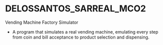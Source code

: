 # DELOSSANTOS_SARREAL_MCO2
Vending Machine Factory Simulator
- A program that simulates a real vending machine, emulating every step from coin and bill acceptance to product
selection and dispensing.
